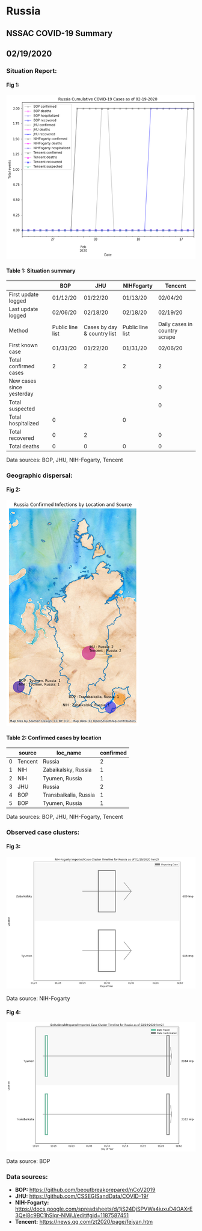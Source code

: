 # Russia
## NSSAC COVID-19 Summary
## 02/19/2020



### Situation Report:
#### Fig 1:
![Russia cases](../merged_histories/Russia_merged_histories.png)

#### Table 1: Situation summary


|                           | BOP              | JHU                         | NIHFogarty       | Tencent                       |
|---------------------------|------------------|-----------------------------|------------------|-------------------------------|
| First update logged       | 01/12/20         | 01/22/20                    | 01/13/20         | 02/04/20                      |
| Last update logged        | 02/06/20         | 02/18/20                    | 02/18/20         | 02/19/20                      |
| Method                    | Public line list | Cases by day & country list | Public line list | Daily cases in country scrape |
| First known case          | 01/31/20         | 01/22/20                    | 01/31/20         | 02/06/20                      |
| Total confirmed cases     | 2                | 2                           | 2                | 2                             |
| New cases since yesterday |                  |                             |                  | 0                             |
| Total suspected           |                  |                             |                  | 0                             |
| Total hospitalized        | 0                |                             | 0                |                               |
| Total recovered           | 0                | 2                           |                  | 0                             |
| Total deaths              | 0                | 0                           | 0                | 0                             |

Data sources: BOP, JHU, NIH-Fogarty, Tencent


### Geographic dispersal:
#### Fig 2:
![Russia mapped](../case_locs/Russia_case_locs.png)

#### Table 2: Confirmed cases by location


|    | source   | loc_name              |   confirmed |
|----|----------|-----------------------|-------------|
|  0 | Tencent  | Russia                |           2 |
|  1 | NIH      | Zabaikalsky, Russia   |           1 |
|  2 | NIH      | Tyumen, Russia        |           1 |
|  3 | JHU      | Russia                |           2 |
|  4 | BOP      | Transbaikalia, Russia |           1 |
|  5 | BOP      | Tyumen, Russia        |           1 |

Data sources: BOP, JHU, NIH-Fogarty, Tencent


### Observed case clusters:
#### Fig 3:
![Russia cases](../cluster_analysis/Russia_imported_cases_NIHFogarty.png)



Data source: NIH-Fogarty


#### Fig 4:
![Russia cases](../cluster_analysis/Russia_imported_cases_BOP.png)



Data source: BOP


### Data sources:
* **BOP:** https://github.com/beoutbreakprepared/nCoV2019
* **JHU:** https://github.com/CSSEGISandData/COVID-19/
* **NIH-Fogarty:** https://docs.google.com/spreadsheets/d/1jS24DjSPVWa4iuxuD4OAXrE3QeI8c9BC1hSlqr-NMiU/edit#gid=1187587451
* **Tencent:** https://news.qq.com/zt2020/page/feiyan.htm